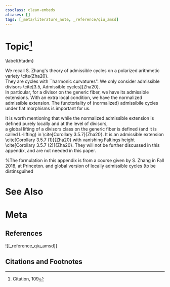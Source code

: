 ```yaml
---
cssclass: clean-embeds
aliases: []
tags: [_meta/literature_note, _reference/qiu_amsd]
---
```

# Topic[^1]
\label{htadm}

We recall  S. Zhang's theory of  admissible  cycles on a polarized arithmetic variety \cite{Zha20}.  
They are cycles with ``harmonic curvatures".
We only   consider admissible  divisors \cite[3.5, Admissible cycles]{Zha20}.  
In particular, for a divisor on the generic fiber, 
we have its admissible extensions. With an extra local condition, 
we have  the normalized admissible extension.
The functoriality of (normalized) admissibile cycles  under flat morphisms is important for us.



It is worth mentioning that  while  the normalized admissible extension is defined purely locally and at the level of divisors,  
a  global   lifting of a divisors class on the generic fiber  is  defined  (and it is called   $\mathsf{L}$-lifting) in  \cite[Corollary 3.5.7]{Zha20}. 
It is an  admissible  extension  \cite[Corollary 3.5.7 (1)]{Zha20} with  vanishing  Faltings height  \cite[Corollary  3.5.7 (2)]{Zha20}. They will not be further discussed in this appendix, and are not needed in this paper.

%The formulation in this appendix is from a course given by S. Zhang  in Fall 2018,  at Princeton.  and global version of   locally admissible  cycles (to be distinsguihed 



# See Also

# Meta
## References
![[_reference_qiu_amsd]]


## Citations and Footnotes
[^1]: Citation, 109